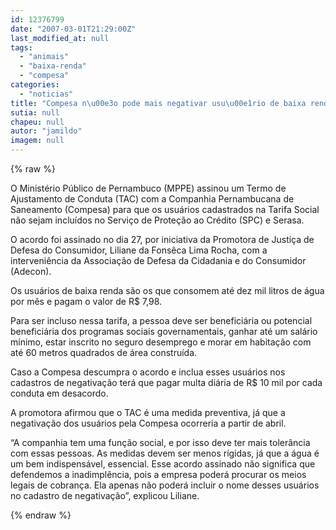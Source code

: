 ```yaml
---
id: 12376799
date: "2007-03-01T21:29:00Z"
last_modified_at: null
tags:
  - "animais"
  - "baixa-renda"
  - "compesa"
categories:
  - "noticias"
title: "Compesa n\u00e3o pode mais negativar usu\u00e1rio de baixa renda"
sutia: null
chapeu: null
autor: "jamildo"
imagem: null
---
```

{% raw %}
<p>O Minist&eacute;rio P&uacute;blico de Pernambuco (MPPE) assinou um Termo de Ajustamento de Conduta (TAC) com a Companhia Pernambucana de Saneamento (Compesa) para que os usu&aacute;rios cadastrados na Tarifa Social n&atilde;o sejam inclu&iacute;dos no Servi&ccedil;o de Prote&ccedil;&atilde;o ao Cr&eacute;dito (SPC) e Serasa.</p>
<p>O acordo foi assinado no dia 27, por iniciativa da Promotora de Justi&ccedil;a de Defesa do Consumidor, Liliane da Fons&ecirc;ca Lima Rocha, com a interveni&ecirc;ncia da Associa&ccedil;&atilde;o de Defesa da Cidadania e do Consumidor (Adecon).</p>
<p>Os usu&aacute;rios de baixa renda s&atilde;o os que consomem at&eacute; dez mil litros de &aacute;gua por m&ecirc;s e pagam o valor de R$ 7,98.</p>
<p>Para ser incluso nessa tarifa, a pessoa deve ser benefici&aacute;ria ou potencial benefici&aacute;ria dos programas sociais governamentais, ganhar at&eacute; um sal&aacute;rio m&iacute;nimo, estar inscrito no seguro desemprego e morar em habita&ccedil;&atilde;o com at&eacute; 60 metros quadrados de &aacute;rea constru&iacute;da.</p>
<p>Caso a Compesa descumpra o acordo e inclua esses usu&aacute;rios nos cadastros de negativa&ccedil;&atilde;o ter&aacute; que pagar multa di&aacute;ria de R$ 10 mil por cada conduta em desacordo.</p>
<p>A promotora afirmou que o TAC &eacute; uma medida preventiva, j&aacute; que a negativa&ccedil;&atilde;o dos usu&aacute;rios pela Compesa ocorreria a partir de abril.</p>
<p>&ldquo;A companhia tem uma fun&ccedil;&atilde;o social, e por isso deve ter mais toler&acirc;ncia com essas pessoas. As medidas devem ser menos r&iacute;gidas, j&aacute; que a &aacute;gua &eacute; um bem indispens&aacute;vel, essencial. Esse acordo assinado n&atilde;o significa que defendemos a inadimpl&ecirc;ncia, pois a empresa poder&aacute; procurar os meios legais de cobran&ccedil;a. Ela apenas n&atilde;o poder&aacute; incluir o nome desses usu&aacute;rios no cadastro de negativa&ccedil;&atilde;o&rdquo;, explicou Liliane.</p>
{% endraw %}